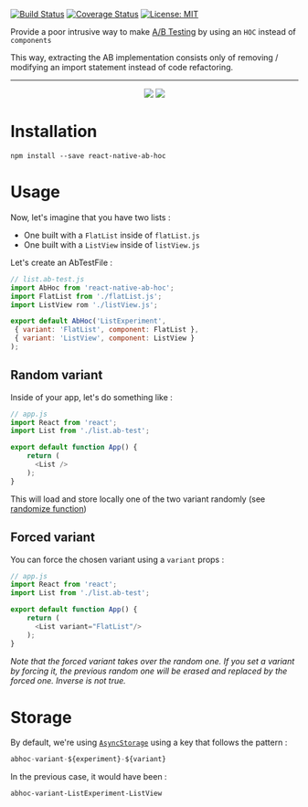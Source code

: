 [![Build Status](https://travis-ci.org/mfrachet/react-native-ab-hoc.svg?branch=master)](https://travis-ci.org/mfrachet/react-native-ab-hoc)
[![Coverage Status](https://coveralls.io/repos/github/mfrachet/react-native-ab-hoc/badge.svg?branch=master)](https://coveralls.io/github/mfrachet/react-native-ab-hoc?branch=master)
[![License: MIT](https://img.shields.io/badge/License-MIT-yellow.svg)](https://opensource.org/licenses/MIT)


Provide a poor intrusive way to make [A/B Testing](https://en.wikipedia.org/wiki/A/B_testing) by using an `HOC` instead of `components`

This way, extracting the AB implementation consists only of removing / modifying an import statement instead of code refactoring.

---
<p align="center">
<img src="https://img4.hostingpics.net/pics/219640VariantFlatList.gif"/>
<img src="https://img4.hostingpics.net/pics/966777VariantListView.gif"/>
</p>

# Installation

```
npm install --save react-native-ab-hoc
```

# Usage

Now, let's imagine that you have two lists :

- One built with a `FlatList` inside of `flatList.js`
- One built with a `ListView` inside of `listView.js`

Let's create an AbTestFile :

```javascript
// list.ab-test.js
import AbHoc from 'react-native-ab-hoc';
import FlatList from './flatList.js';
import ListView rom './listView.js';

export default AbHoc('ListExperiment',
 { variant: 'FlatList', component: FlatList },
 { variant: 'ListView', component: ListView }
);
```

## Random variant

Inside of your app, let's do something like :

```javascript
// app.js
import React from 'react';
import List from './list.ab-test';

export default function App() {
    return (
      <List />
    );
}
```

This will load and store locally one of the two variant randomly (see [randomize function](https://github.com/mfrachet/react-native-ab-hoc/blob/master/src/reactNativeAbHoc.js#L16))

## Forced variant

You can force the chosen variant using a `variant` props :

```javascript
// app.js
import React from 'react';
import List from './list.ab-test';

export default function App() {
    return (
      <List variant="FlatList"/>
    );
}
```

*Note that the forced variant takes over the random one. If you set a variant by forcing it, the previous random one will be erased and replaced by the forced one. Inverse is not true.*

# Storage

By default, we're using [`AsyncStorage`](https://facebook.github.io/react-native/docs/asyncstorage.html) using a key that follows the pattern :

```javascript
abhoc-variant-${experiment}-${variant}
```

In the previous case, it would have been :

```
abhoc-variant-ListExperiment-ListView
```
